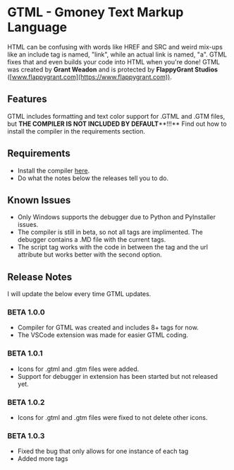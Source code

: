 # GTML - Gmoney Text Markup Language

HTML can be confusing with words like HREF and SRC and weird mix-ups like an include tag is named, "link", while an actual link is named, "a". GTML fixes that and even builds your code into HTML when you're done! GTML was created by **Grant Weadon** and is protected by **FlappyGrant Studios** ([www.flappygrant.com](https://www.flappygrant.com)).

## Features

GTML includes formatting and text color support for .GTML and .GTM files, but **THE COMPILER IS NOT INCLUDED BY DEFAULT****!!!** Find out how to install the compiler in the requirements section.

## Requirements

* Install the compiler [here](https://gtml.flappygrant.com/releases.html).
* Do what the notes below the releases tell you to do.

## Known Issues

* Only Windows supports the debugger due to Python and PyInstaller issues.
* The compiler is still in beta, so not all tags are implimented. The debugger contains a .MD file with the current tags.
* The script tag works with the code in between the tag and the url attribute but works better with the second option.

## Release Notes

I will update the below every time GTML updates.

### BETA 1.0.0

* Compiler for GTML was created and includes 8+ tags for now.
* The VSCode extension was made for easier GTML coding.

### BETA 1.0.1

* Icons for .gtml and .gtm files were added.
* Support for debugger in extension has been started but not released yet.

### BETA 1.0.2

* Icons for .gtml and .gtm files were fixed to not delete other icons.

### BETA 1.0.3

* Fixed the bug that only allows for one instance of each tag
* Added more tags
